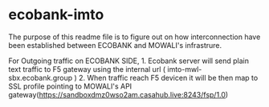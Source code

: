 # ecobank-imto
The purpose of this readme file is to figure out on how interconnection have been established between ECOBANK and MOWALI's infrastrure.

For Outgoing traffic on ECOBANK SIDE,
    1. Ecobank server will send plain text traffic to F5 gateway using the internal url ( imto-mwl-sbx.ecobank.group )
    2. When traffic reach F5 devicen it will be then map to SSL profile pointing to MOWALI's API gateway(https://sandboxdmz0wso2am.casahub.live:8243/fsp/1.0)
